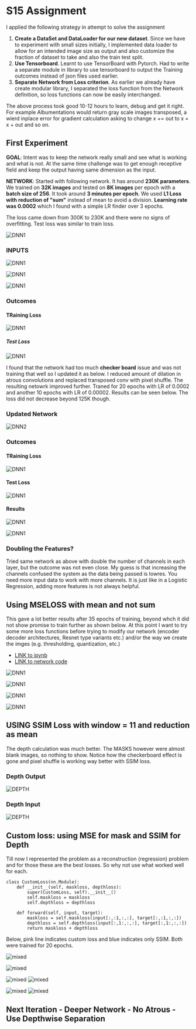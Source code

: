 # S15 Assignment

I applied the following strategy in attempt to solve the assignment

1. **Create a DataSet and DataLoader for our new dataset**. Since we have to experiment with small sizes initially, I implemented data loader to allow for an intended image size as output and also customize the fraction of dataset to take and also the train test split.
2. **Use Tensorboard**. Learnt to use TensorBoard with Pytorch. Had to write a separate module in library to use tensorboard to output the Training outcomes instead of json files used earlier.
3. **Separate Network from Loss criterion**. As earlier we already have create modular library, I separated the loss function from the Network definition, so loss functions can now be easily interchanged.

The above process took good 10-12 hours to learn, debug and get it right. For example Albumentations would return gray scale images transposed, a wierd inplace error for gradient calculation asking to change x += out to x = x + out and so on.


## First Experiment

**GOAL**: Intent was to keep the network really small and see what is working and what is not. At the same time challenge was to get enough receptive field and keep the output having same dimension as the input.

**NETWORK**: Started with following network. It has around **230K parameters**. We trained on **32K images** and tested on **8K images** per epoch with a **batch size of 256**. It took around **3 minutes per epoch**. We used **L1 Loss with reduction of "sum"** instead of mean to avoid a division. **Learning rate was 0.0002** which I found with a simple LR finder over 3 epochs. 

The loss came down from 300K to 230K and there were no signs of overfitting. Test loss was similar to train loss.

![DNN1](DNN1.png)

### INPUTS

![DNN1](DNN2_input.png)

![DNN1](DNN2_minput.png)

![DNN1](DNN2_dinput.png)

### Outcomes

#### TRaining Loss
![DNN1](DNN1_trainloss.png)

##### Test Loss
![DNN1](DNN1_testloss.png)

I found that the network had too much **checker board** issue and was not training that well so I updated it as below. I reduced amount of dilation in atrous convolutions and replaced transposed conv with pixel shuffle. The resulting netowrk improved further. Traned for 20 epochs with LR of 0.0002 and another 10 epochs with LR of 0.00002. Results can be seen below. The loss did not decrease beyond 125K though.

### Updated Network

![DNN2](DNN2.png)

### Outcomes

#### TRaining Loss
![DNN1](DNN2_trainloss.png)

#### Test Loss
![DNN1](DNN2_testloss.png)

#### Results 

![DNN1](DNN2_m30.png)

![DNN1](DNN2_d30.png)

### Doubling the Features?
Tried same network as above with double the number of channels in each layer, but the outcome was not even close. My guess is that increasing the channels confused the system as the data being passed is lowres. You need more input data to work with more channels. It is just like in a Logistic Regression, adding more features is not always helpful.

## Using MSELOSS with mean and not sum
This gave a lot better results after 35 epochs of training, beyond whch it did not show promise to train further as shown below. At this point I want to try some more loss functions before trying to modify our network (encoder decoder architectures, Resnet type variants etc.) and/or the way we create the imges (e.g. thresholding, quantization, etc.)

* [LINK to ipynb](https://github.com/abhinavdayal/DepthMask/blob/master/S15Assignment_attempt1.ipynb)
* [LINK to network code](https://raw.githubusercontent.com/abhinavdayal/EVA4_LIBRARY/master/EVA4/eva4models/s15net.py)

![DNN1](MSE_trainloss.png)

![DNN1](MSE_testloss.png)

![DNN1](MSE_mask.png)

![DNN1](MSE_depth.png)

## USING SSIM Loss with window = 11 and reduction as mean
The depth calculation was much better. The MASKS however were almost blank images, so nothing to show. Notice how the checkerboard effect is gone and pixel shuffle is working way better with SSIM loss.

### Depth Output
![DEPTH](ssimdepth.jpg)
### Depth Input
![DEPTH](ssimdepthi.jpg)

## Custom loss: using MSE for mask and SSIM for Depth

Till now I represented the problem as a reconstruction (regression) problem and for those these are the best losses. So why not use what worked well for each.

```
class CustomLoss(nn.Module):
    def __init__(self, maskloss, depthloss):
        super(CustomLoss, self).__init__()
        self.maskloss = maskloss
        self.depthloss = depthloss

    def forward(self, input, target):
        maskloss = self.maskloss(input[:,:1,:,:], target[:,:1,:,:])
        depthloss = self.depthloss(input[:,1:,:,:], target[:,1:,:,:])
        return maskloss + depthloss
```

Below, pink line indicates custom loss and blue indicates only SSIM. Both were trained for 20 epochs.

![mixed](mixed_testloss.png)

![mixed](mixed_trainloss.png)

![mixed](mixed_mask.png)
![mixed](mixed_imask.png)

![mixed](mixed_depth.png)
![mixed](mixed_idepth.png)

## Next Iteration - Deeper Network - No Atrous - Use Depthwise Separation

